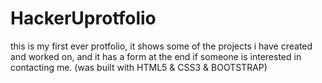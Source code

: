 # HackerUprotfolio
this is my first ever protfolio, it shows some of the projects i have created and worked on,
and it has a form at the end if someone is interested in contacting me.
(was built with HTML5 & CSS3 & BOOTSTRAP)
